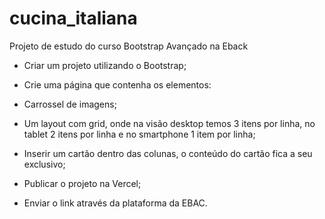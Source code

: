 # cucina_italiana
Projeto de estudo do curso Bootstrap Avançado na Eback 

- Criar um projeto utilizando o Bootstrap;

- Crie uma página que contenha os elementos:

- Carrossel de imagens;

- Um layout com grid, onde na visão desktop temos 3 itens por linha, no tablet 2 itens por linha e no smartphone 1 item por linha;

- Inserir um cartão dentro das colunas, o conteúdo do cartão fica a seu exclusivo;

- Publicar o projeto na Vercel;

- Enviar o link através da plataforma da EBAC.
